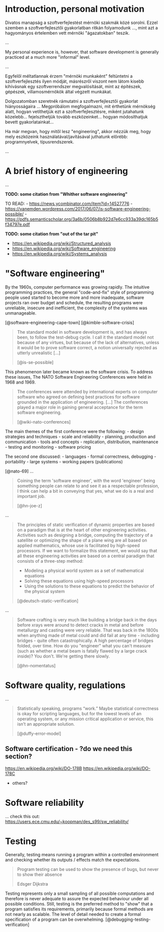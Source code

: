 # Introduction, personal motivation
Divatos manapság a szoftverfejlestést mérnöki szakmák közé sorolni. Ezzel szemben a szoftverfejlesztői gyakorlatban ritkán
folyamodunk ...,  mint azt a hagyományos értelemben vett mérnöki "ágazatokban" teszik.

...

My personal experience is, however, that software development is generally practiced at a much more "informal" level.

...

Egyfelől méltatlannak érzem "mérnöki munkaként" feltüntetni a szoftverfejlesztés ilyen módját, másrészről viszont
nem látom kisebb kihívásnak egy szoftverrendszer megvalósítását, mint az építészek, gépészek, villamosmérnökök által
végzett munkákat.

Dolgozatomban szeretnék rámutatni a szoftverfejlesztői gyakorlat hiányosságaira ...
Megpróbálom megfogalmazni, mit érthetünk mérnökség alatt, hogyan vetíthetjük ezt a szoftverfejlesztésre,
miként jutahatunk közelebb... fejelszthetjük tovább eszközeinket... hogyan módosíthatjuk bevett gyakorlatainkat...

Ha már megvan, hogy mitől lesz "engineering", akkor nézzük meg, hogy mely eszközeink használatával/javításával juthatunk előrébb:
programnyelvek, típusrendszerek.

...

# A brief history of engineering
...

**TODO: some citation from "Whither software engineering"**

TO READ:
    - https://news.ycombinator.com/item?id=14527776
    - https://vanemden.wordpress.com/2017/06/07/is-software-engineering-possible/
    - https://pdfs.semanticscholar.org/3a6b/0506b8b922d7e6cc933a39dc165b5f34797e.pdf


**TODO: some citation from "out of the tar pit"**

- https://en.wikipedia.org/wiki/Structured_analysis
- https://en.wikipedia.org/wiki/Software_engineering
- https://en.wikipedia.org/wiki/Systems_analysis

# "Software engineering"
By the 1960s, computer performance was growing rapidly. The intuitive programming practices, the general
"code-and-fix" style of programming people used started to become more and more inadequate,
software projects ran over budget and schedule, the resulting programs were unreliable, insecure and inefficient,
the complexity of the systems was unmanageable.

[@software-engineering-cape-town]
[@kimble-software-crisis]

> The standard model in software development is, and has always been, to follow the test-debug cycle.
> I call it the standard model not because of any virtues, but because of the lack of alternatives,
> unless it would be to prove software correct, a notion universally rejected as utterly unrealistic [...]
>
> [@is-se-possible]

This phenomenon later became known as the software crisis.
To address these issues, The NATO Software Engineering Conferences were held in 1968 and 1969.

> The conferences were attended by international experts on computer software who agreed on defining best practices
> for software grounded in the application of engineering. [...]
> The conferences played a major role in gaining general acceptance for the term software engineering.
>
> [@wiki-nato-conferences]

The main themes of the first conference were the following:
    - design strategies and techniques
    - scale and reliability
    - planning, production and communication
    - tools and concepts
    - replication, distribution, maintenance
    - testing and monitoring
    - software pricing

The second one discussed:
    - languages
    - formal correctness, debugging
    - portability
    - large systems
    - working papers (publications)

[@nato-69]
...

> Coining the term 'software engineer', with the word 'engineer' being something people can relate to and see it
> as a respectable profession, I think can help a bit in conveying that yes, what we do is a real and important job.
>
> [@hn-joe-z]

...

> The principles of static verification of dynamic properties are based on a paradigm that is at the heart of other
> engineering activities. Activities such as designing a bridge, computing the trajectory of a satellite or optimizing the
> shape of a plane wing are all based on applied mathematics, whose use is facilitated by high-speed processors. If we
> want to formalize this statement, we would say that all these engineering activities are based on a central paradigm that consists
> of a three-step method:
>    - Modeling a physical world system as a set of mathematical equations
>    - Solving these equations using high-speed processors
>    - Using the solutions to these equations to predict the behavior of the physical system
>
> [@deutsch-static-verification]

...

> Software crafting is very much like building a bridge back in the days before xrays were around to detect
> cracks in metal and before metallurgy and casting were very reliable. That was back in the 1800s when
> anything made of metal could and did fail at any time - including bridges - quite often catastrophically.
> A high percentage of bridges folded, over time. How do you "engineer" what you can't measure
> (such as whether a metal beam is fatally flawed by a large crack inside)? You don't. We're getting there slowly.
>
> [@hn-nomentatus]

# Software quality, regulations
...

> Statistically speaking, programs “work.”
> Maybe statistical correctness is okay for scripting languages, but for the lowest levels of an operating system,
> or any mission critical application or service, this isn’t an appropriate solution.
>
> [@duffy-error-model]

## Software certification - **?do we need this section?**
https://en.wikipedia.org/wiki/DO-178B
https://en.wikipedia.org/wiki/DO-178C
- others?

# Software reliability
...
check this out: https://users.ece.cmu.edu/~koopman/des_s99/sw_reliability/

# Testing
Generally, testing means running a program within a controlled environment and checking whether its outputs / effects match the
expectations.

> Program testing can be used to show the presence of bugs, but never to show their absence
>
> Edsger Dijkstra

Testing represents only a small sampling of all possible computations and therefore is never
adequate to assure the expected behaviour under all possible conditions. Still, testing is the preferred method to
"show" that a program satisfies its requirements, primarily because formal methods are not nearly as scalable.
The level of detail needed to create a formal specification of a program can be overwhelming.
[@debugging-testing-verification]


